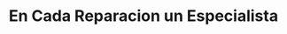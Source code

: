 ---
title: "En Cada Reparacion un Especialista"
url: /san-jose/en-cada-reparacion-un-especialista/
shop: general
---